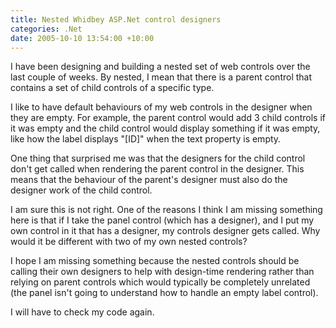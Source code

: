 ```yaml
---
title: Nested Whidbey ASP.Net control designers
categories: .Net
date: 2005-10-10 13:54:00 +10:00
---
```


I have been designing and building a nested set of web controls over the last couple of weeks. By nested, I mean that there is a parent control that contains a set of child controls of a specific type.

I like to have default behaviours of my web controls in the designer when they are empty. For example, the parent control would add 3 child controls if it was empty and the child control would display something if it was empty, like how the label displays "[ID]" when the text property is empty.

One thing that surprised me was that the designers for the child control don't get called when rendering the parent control in the designer. This means that the behaviour of the parent's designer must also do the designer work of the child control. 

I am sure this is not right. One of the reasons I think I am missing something here is that if I take the panel control (which has a designer), and I put my own control in it that has a designer, my controls designer gets called. Why would it be different with two of my own nested controls?

I hope I am missing something because the nested controls should be calling their own designers to help with design-time rendering rather than relying on parent controls which would typically be completely unrelated (the panel isn't going to understand how to handle an empty label control).

I will have to check my code again.


